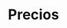 ---
title: Precios
description: "Planes de desarrollo web en Argentina: Landing Pages, E-Commerce, Portfolios y Blogs."
draft: false
plans:
  - title: Plan Básico
    subtitle: Ideal para emprendedores y profesionales
    price: 185
    type: pago único
    features:
      - Diseño responsive (móviles y tablets)
      - Dominio .com.ar y hosting por 1 año
      - Formulario de contacto y botones de redes sociales
      - Alta en buscadores (SEO básico)
      - Certificado SSL
    button:
      label: "Contactar"
      link: "/contact"

  - title: Plan Profesional
    subtitle: Ideal para pequeñas empresas o proyectos
    price: 360
    type: pago único
    recommended: true
    features:
      - Diseño a medida (sin plantillas)
      - Hasta 5 secciones o páginas
      - Sistema autoadministrable (WordPress)
      - Integración con redes sociales y WhatsApp
      - Blog incluido
      - Alta en buscadores (SEO básico)
      - Certificado SSL y cuentas de email corporativas
      - Dominio y hosting por 1 año
    button:
      label: "Contactar"
      link: "/contact"

  - title: Plan E-Commerce
    subtitle: Ideal para negocios que desean vender online
    price: 690
    type: pago único
    features:
      - Diseño a medida (sin plantillas)
      - Catálogo de productos ilimitado
      - Carrito de compras y pasarelas de pago integradas
      - Gestión de stock y herramientas de marketing
      - Blog y sección de noticias
      - Alta en buscadores (SEO avanzado)
      - Certificado SSL y cuentas de email corporativas
      - Dominio y hosting por 1 año
    button:
      label: "Contactar"
      link: "/contact"

call_to_action:
  title: Necesitás un plan a medida?
  content: Si ninguno de estos planes se ajusta a tus necesidades específicas, ofrecemos soluciones personalizadas. Contanos tu proyecto y te enviaremos un presupuesto adaptado a tus requerimientos.
  image: '/images/cta.png'
  button:
    enable: true
    label: "Contactanos"
    link: "/contact"
---
